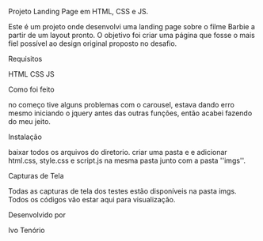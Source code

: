 Projeto Landing Page em HTML, CSS e JS.

Este é um projeto onde desenvolvi uma landing page sobre o filme Barbie a partir de um layout pronto. O objetivo foi criar uma página que fosse o mais fiel possível ao design original proposto no desafio.

Requisitos

HTML
CSS
JS

Como foi feito

no começo tive alguns problemas com o carousel, estava dando erro mesmo iniciando o jquery antes das outras funções, então acabei fazendo do meu jeito.

Instalação

baixar todos os arquivos do diretorio.
criar uma pasta e e adicionar html.css, style.css e script.js na mesma pasta junto com a pasta ''imgs''.

Capturas de Tela

Todas as capturas de tela dos testes estão disponíveis na pasta imgs. Todos os códigos vão estar aqui para visualização.

Desenvolvido por

Ivo Tenório


